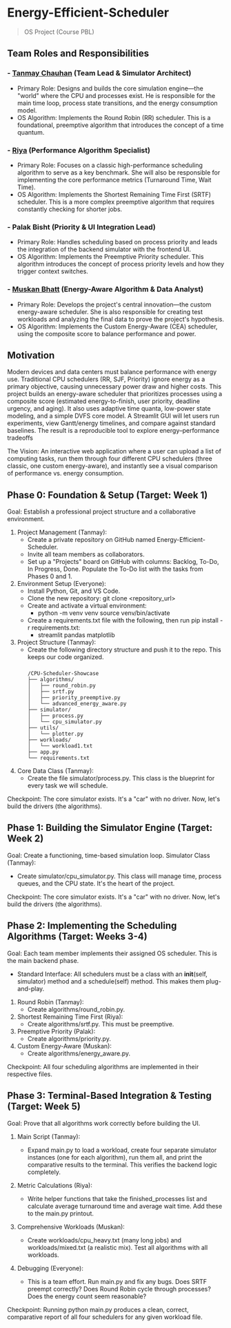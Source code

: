 # Energy-Efficient-Scheduler
> OS Project (Course PBL)

## Team Roles and Responsibilities

### - [Tanmay Chauhan](https://github.com/tanmaychauhan12) (Team Lead & Simulator Architect)
  - Primary Role: Designs and builds the core simulation engine—the "world" where the CPU and processes exist. He is responsible for the main time loop, process state transitions, and the energy consumption model.
- OS Algorithm: Implements the Round Robin (RR) scheduler. This is a foundational, preemptive algorithm that introduces the concept of a time quantum.

### - [Riya](https://github.com/Riya05s) (Performance Algorithm Specialist)
  - Primary Role: Focuses on a classic high-performance scheduling algorithm to serve as a key benchmark. She will also be responsible for implementing the core performance metrics (Turnaround Time, Wait Time).
- OS Algorithm: Implements the Shortest Remaining Time First (SRTF) scheduler. This is a more complex preemptive algorithm that requires constantly checking for shorter jobs.

### - Palak Bisht (Priority & UI Integration Lead)
  - Primary Role: Handles scheduling based on process priority and leads the integration of the backend simulator with the frontend UI.
- OS Algorithm: Implements the Preemptive Priority scheduler. This algorithm introduces the concept of process priority levels and how they trigger context switches.

### - [Muskan Bhatt](https://github.com/muskanbhatt) (Energy-Aware Algorithm & Data Analyst)
  - Primary Role: Develops the project's central innovation—the custom energy-aware scheduler. She is also responsible for creating test workloads and analyzing the final data to prove the project's hypothesis.
- OS Algorithm: Implements the Custom Energy-Aware (CEA) scheduler, using the composite score to balance performance and power.

## Motivation
Modern devices and data centers must balance performance with energy use. Traditional CPU schedulers (RR, SJF, Priority) ignore energy as a primary objective, causing unnecessary power draw and higher costs. This project builds an energy-aware scheduler that prioritizes processes using a composite score (estimated energy-to-finish, user priority, deadline urgency, and aging). It also uses adaptive time quanta, low-power state modeling, and a simple DVFS core model. A
Streamlit GUI will let users run experiments, view Gantt/energy timelines, and compare against standard baselines. The result is a reproducible tool to explore energy–performance tradeoffs

The Vision: An interactive web application where a user can upload a list of computing tasks, run them through four different CPU schedulers (three classic, one custom energy-aware), and instantly see a visual comparison of performance vs. energy consumption.


## Phase 0: Foundation & Setup (Target: Week 1)
Goal: Establish a professional project structure and a collaborative environment.
 1. Project Management (Tanmay):
    - Create a private repository on GitHub named Energy-Efficient-Scheduler.
    - Invite all team members as collaborators.
    - Set up a "Projects" board on GitHub with columns: Backlog, To-Do, In Progress, Done. Populate the To-Do list with the tasks from Phases 0 and 1.
 2. Environment Setup (Everyone):
    - Install Python, Git, and VS Code.
    - Clone the new repository: git clone <repository_url>
    - Create and activate a virtual environment:
       - python -m venv venv
         source venv/bin/activate
    - Create a requirements.txt file with the following, then run pip install -r requirements.txt:
       - streamlit
         pandas
         matplotlib
  3. Project Structure (Tanmay):
     - Create the following directory structure and push it to the repo. This keeps our code organized.
        ###
           /CPU-Scheduler-Showcase
           ├── algorithms/
           │   ├── round_robin.py
           │   ├── srtf.py
           │   ├── priority_preemptive.py
           │   └── advanced_energy_aware.py
           ├── simulator/
           │   ├── process.py
           │   └── cpu_simulator.py
           ├── utils/
           │   └── plotter.py
           ├── workloads/
           │   └── workload1.txt
           ├── app.py
           └── requirements.txt
  4. Core Data Class (Tanmay):
     - Create the file simulator/process.py. This class is the blueprint for every task we will schedule.

  Checkpoint: The core simulator exists. It's a "car" with no driver. Now, let's build the drivers (the algorithms).

## Phase 1: Building the Simulator Engine (Target: Week 2)
Goal: Create a functioning, time-based simulation loop.
Simulator Class (Tanmay):
  - Create simulator/cpu_simulator.py. This class will manage time, process queues, and the CPU state. It's the heart of the project.

Checkpoint: The core simulator exists. It's a "car" with no driver. Now, let's build the drivers (the algorithms).

## Phase 2: Implementing the Scheduling Algorithms (Target: Weeks 3-4)
Goal: Each team member implements their assigned OS scheduler. This is the main backend phase.
  - Standard Interface: All schedulers must be a class with an __init__(self, simulator) method and a schedule(self) method. This makes them plug-and-play.

  1. Round Robin (Tanmay):
     - Create algorithms/round_robin.py.
  2. Shortest Remaining Time First (Riya):
     - Create algorithms/srtf.py. This must be preemptive.
  4. Preemptive Priority (Palak):
     - Create algorithms/priority.py.
  5. Custom Energy-Aware (Muskan):
     - Create algorithms/energy_aware.py.

Checkpoint: All four scheduling algorithms are implemented in their respective files.

## Phase 3: Terminal-Based Integration & Testing (Target: Week 5)
Goal: Prove that all algorithms work correctly before building the UI.

  1. Main Script (Tanmay):
     - Expand main.py to load a workload, create four separate simulator instances (one for each algorithm), run them all, and print the comparative results to the terminal. This verifies the backend logic completely.

  2. Metric Calculations (Riya):
     - Write helper functions that take the finished_processes list and calculate average turnaround time and average wait time. Add these to the main.py printout.

  3. Comprehensive Workloads (Muskan):
     - Create workloads/cpu_heavy.txt (many long jobs) and workloads/mixed.txt (a realistic mix). Test all algorithms with all workloads.

  4. Debugging (Everyone):
     - This is a team effort. Run main.py and fix any bugs. Does SRTF preempt correctly? Does Round Robin cycle through processes? Does the energy count seem reasonable?

Checkpoint: Running python main.py produces a clean, correct, comparative report of all four schedulers for any given workload file.
